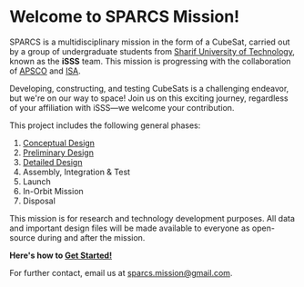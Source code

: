 # Welcome to SPARCS Mission!

SPARCS is a multidisciplinary mission in the form of a CubeSat, carried out by a group of undergraduate students from [Sharif University of Technology](https://en.sharif.edu/), known as the **iSSS** team. This mission is progressing with the collaboration of [APSCO](https://www.apsco.int/) and [ISA](https://www.isa.ir/).

Developing, constructing, and testing CubeSats is a challenging endeavor, but we're on our way to space! Join us on this exciting journey, regardless of your affiliation with iSSS—we welcome your contribution.

This project includes the following general phases:
1. [Conceptual Design](https://github.com/SPARCS-Mission/Conceptual-Design)
2. [Preliminary Design](https://github.com/SPARCS-Mission/Preliminary-Design)
3. [Detailed Design](https://github.com/SPARCS-Mission/Detailed-Design)
4. Assembly, Integration & Test
5. Launch
6. In-Orbit Mission
7. Disposal

This mission is for research and technology development purposes. All data and important design files will be made available to everyone as open-source during and after the mission.

**Here's how to [Get Started!](https://github.com/sparcs-mission/getting-started)**

For further contact, email us at sparcs.mission@gmail.com.
